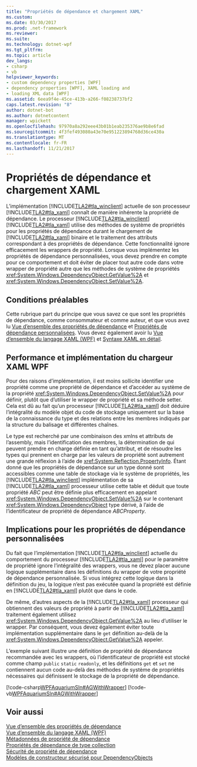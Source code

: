 ```yaml
---
title: "Propriétés de dépendance et chargement XAML"
ms.custom: 
ms.date: 03/30/2017
ms.prod: .net-framework
ms.reviewer: 
ms.suite: 
ms.technology: dotnet-wpf
ms.tgt_pltfrm: 
ms.topic: article
dev_langs:
- csharp
- vb
helpviewer_keywords:
- custom dependency properties [WPF]
- dependency properties [WPF], XAML loading and
- loading XML data [WPF]
ms.assetid: 6eea9f4e-45ce-413b-a266-f08238737bf2
caps.latest.revision: "8"
author: dotnet-bot
ms.author: dotnetcontent
manager: wpickett
ms.openlocfilehash: 97970a8a292eee43b01b1eab235376ae9b8e6fad
ms.sourcegitcommit: 4f3fef493080a43e70e951223894768d36ce430a
ms.translationtype: MT
ms.contentlocale: fr-FR
ms.lasthandoff: 11/21/2017
---
```

# <a name="xaml-loading-and-dependency-properties"></a>Propriétés de dépendance et chargement XAML
L’implémentation [!INCLUDE[TLA2#tla_winclient](../../../../includes/tla2sharptla-winclient-md.md)] actuelle de son processeur [!INCLUDE[TLA2#tla_xaml](../../../../includes/tla2sharptla-xaml-md.md)] connaît de manière inhérente la propriété de dépendance. Le processeur [!INCLUDE[TLA2#tla_winclient](../../../../includes/tla2sharptla-winclient-md.md)] [!INCLUDE[TLA2#tla_xaml](../../../../includes/tla2sharptla-xaml-md.md)] utilise des méthodes de système de propriétés pour les propriétés de dépendance durant le chargement de [!INCLUDE[TLA2#tla_xaml](../../../../includes/tla2sharptla-xaml-md.md)] binaire et le traitement des attributs correspondant à des propriétés de dépendance. Cette fonctionnalité ignore efficacement les wrappers de propriété. Lorsque vous implémentez les propriétés de dépendance personnalisées, vous devez prendre en compte pour ce comportement et doit éviter de placer tout autre code dans votre wrapper de propriété autre que les méthodes de système de propriétés <xref:System.Windows.DependencyObject.GetValue%2A> et <xref:System.Windows.DependencyObject.SetValue%2A>.  
  
  
<a name="prerequisites"></a>   
## <a name="prerequisites"></a>Conditions préalables  
 Cette rubrique part du principe que vous savez ce que sont les propriétés de dépendance, comme consommateur et comme auteur, et que vous avez lu [Vue d’ensemble des propriétés de dépendance](../../../../docs/framework/wpf/advanced/dependency-properties-overview.md) et [Propriétés de dépendance personnalisées](../../../../docs/framework/wpf/advanced/custom-dependency-properties.md). Vous devez également avoir lu [Vue d’ensemble du langage XAML (WPF)](../../../../docs/framework/wpf/advanced/xaml-overview-wpf.md) et [Syntaxe XAML en détail](../../../../docs/framework/wpf/advanced/xaml-syntax-in-detail.md).  
  
<a name="implementation"></a>   
## <a name="the-wpf-xaml-loader-implementation-and-performance"></a>Performance et implémentation du chargeur XAML WPF  
 Pour des raisons d’implémentation, il est moins sollicite identifier une propriété comme une propriété de dépendance et d’accéder au système de la propriété <xref:System.Windows.DependencyObject.SetValue%2A> pour définir, plutôt que d’utiliser le wrapper de propriété et sa méthode setter. Cela est dû au fait qu’un processeur [!INCLUDE[TLA2#tla_xaml](../../../../includes/tla2sharptla-xaml-md.md)] doit déduire l’intégralité du modèle objet du code de stockage uniquement sur la base de la connaissance du type et des relations entre les membres indiqués par la structure du balisage et différentes chaînes.  
  
 Le type est recherché par une combinaison des xmlns et attributs de l’assembly, mais l’identification des membres, la détermination de qui peuvent prendre en charge définie en tant qu’attribut, et de résoudre les types qui prennent en charge par les valeurs de propriété sont autrement une grande réflexion à l’aide de <xref:System.Reflection.PropertyInfo>. Étant donné que les propriétés de dépendance sur un type donné sont accessibles comme une table de stockage via le système de propriétés, les [!INCLUDE[TLA2#tla_winclient](../../../../includes/tla2sharptla-winclient-md.md)] implémentation de sa [!INCLUDE[TLA2#tla_xaml](../../../../includes/tla2sharptla-xaml-md.md)] processeur utilise cette table et déduit que toute propriété *ABC* peut être définie plus efficacement en appelant <xref:System.Windows.DependencyObject.SetValue%2A> sur le contenant <xref:System.Windows.DependencyObject> type dérivé, à l’aide de l’identificateur de propriété de dépendance *ABCProperty*.  
  
<a name="implications"></a>   
## <a name="implications-for-custom-dependency-properties"></a>Implications pour les propriétés de dépendance personnalisées  
 Du fait que l’implémentation [!INCLUDE[TLA2#tla_winclient](../../../../includes/tla2sharptla-winclient-md.md)] actuelle du comportement du processeur [!INCLUDE[TLA2#tla_xaml](../../../../includes/tla2sharptla-xaml-md.md)] pour le paramètre de propriété ignore l’intégralité des wrappers, vous ne devez placer aucune logique supplémentaire dans les définitions du wrapper de votre propriété de dépendance personnalisée. Si vous intégrez cette logique dans la définition du jeu, la logique n’est pas exécutée quand la propriété est définie en [!INCLUDE[TLA2#tla_xaml](../../../../includes/tla2sharptla-xaml-md.md)] plutôt que dans le code.  
  
 De même, d’autres aspects de la [!INCLUDE[TLA2#tla_xaml](../../../../includes/tla2sharptla-xaml-md.md)] processeur qui obtiennent des valeurs de propriété à partir de [!INCLUDE[TLA2#tla_xaml](../../../../includes/tla2sharptla-xaml-md.md)] traitement également utilisez <xref:System.Windows.DependencyObject.GetValue%2A> au lieu d’utiliser le wrapper. Par conséquent, vous devez également éviter toute implémentation supplémentaire dans le `get` définition au-delà de la <xref:System.Windows.DependencyObject.GetValue%2A> appeler.  
  
 L’exemple suivant illustre une définition de propriété de dépendance recommandée avec les wrappers, où l’identificateur de propriété est stocké comme champ `public` `static` `readonly`, et les définitions `get` et `set` ne contiennent aucun code au-delà des méthodes de système de propriétés nécessaires qui définissent le stockage de la propriété de dépendance.  
  
 [!code-csharp[WPFAquariumSln#AGWithWrapper](../../../../samples/snippets/csharp/VS_Snippets_Wpf/WPFAquariumSln/CSharp/WPFAquariumObjects/Class1.cs#agwithwrapper)]
 [!code-vb[WPFAquariumSln#AGWithWrapper](../../../../samples/snippets/visualbasic/VS_Snippets_Wpf/WPFAquariumSln/visualbasic/wpfaquariumobjects/class1.vb#agwithwrapper)]  
  
## <a name="see-also"></a>Voir aussi  
 [Vue d’ensemble des propriétés de dépendance](../../../../docs/framework/wpf/advanced/dependency-properties-overview.md)  
 [Vue d’ensemble du langage XAML (WPF)](../../../../docs/framework/wpf/advanced/xaml-overview-wpf.md)  
 [Métadonnées de propriété de dépendance](../../../../docs/framework/wpf/advanced/dependency-property-metadata.md)  
 [Propriétés de dépendance de type collection](../../../../docs/framework/wpf/advanced/collection-type-dependency-properties.md)  
 [Sécurité de propriété de dépendance](../../../../docs/framework/wpf/advanced/dependency-property-security.md)  
 [Modèles de constructeur sécurisé pour DependencyObjects](../../../../docs/framework/wpf/advanced/safe-constructor-patterns-for-dependencyobjects.md)
